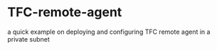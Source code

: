 # TFC-remote-agent
a quick example on deploying and configuring TFC remote agent in a private subnet
